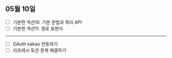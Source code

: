 ## 05월 10일

- [ ] 기본편 섹션10. 기본 문법과 쿼리 API
- [ ] 기본편 섹션11. 경로 표현식

---

- [ ] OAuth kakao 연동하기
- [ ] 리프레시 토큰 문제 해결하기
